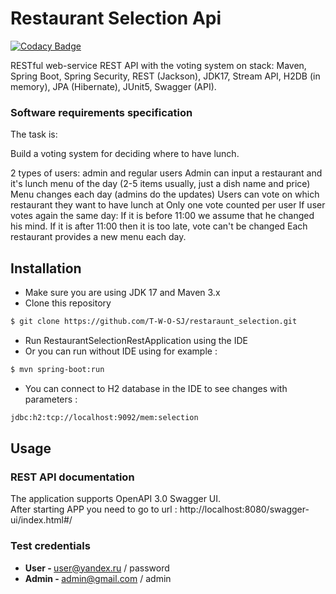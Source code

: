 # Restaurant Selection Api 
[![Codacy Badge](https://app.codacy.com/project/badge/Grade/4b32d23b9244482e9043fb652ca9658b)](https://www.codacy.com/gh/T-W-O-SJ/restaraunt_selection/dashboard?utm_source=github.com&amp;utm_medium=referral&amp;utm_content=T-W-O-SJ/restaraunt_selection&amp;utm_campaign=Badge_Grade)

RESTful web-service  REST API with the voting system on stack: Maven, Spring Boot, Spring Security, REST
(Jackson), JDK17, Stream API, H2DB (in memory), JPA (Hibernate), JUnit5, Swagger (API).
### Software requirements specification
The task is:

Build a voting system for deciding where to have lunch.

2 types of users: admin and regular users
Admin can input a restaurant and it's lunch menu of the day (2-5 items usually, just a dish name and price)
Menu changes each day (admins do the updates)
Users can vote on which restaurant they want to have lunch at
Only one vote counted per user
If user votes again the same day:
If it is before 11:00 we assume that he changed his mind.
If it is after 11:00 then it is too late, vote can't be changed
Each restaurant provides a new menu each day.

## Installation
* Make sure you are using JDK 17 and Maven 3.x
* Clone this repository
```bash
$ git clone https://github.com/T-W-O-SJ/restaraunt_selection.git
```

* Run RestaurantSelectionRestApplication using the IDE 
* Or you can run without IDE using for example :
```bash
$ mvn spring-boot:run
```
* You can connect to H2 database in the IDE to see changes with parameters :
```bash
jdbc:h2:tcp://localhost:9092/mem:selection
```
## Usage
### REST API documentation
The application supports OpenAPI 3.0 Swagger UI.  
After starting APP you need to go to url :
http://localhost:8080/swagger-ui/index.html#/

### Test credentials

* <b>User - </b> user@yandex.ru / password
* <b>Admin - </b>  admin@gmail.com / admin


